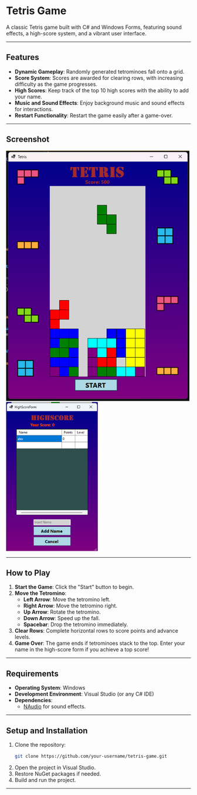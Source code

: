 # Tetris Game

A classic Tetris game built with C# and Windows Forms, featuring sound effects, a high-score system, and a vibrant user interface.

---

## Features

- **Dynamic Gameplay**: Randomly generated tetrominoes fall onto a grid.
- **Score System**: Scores are awarded for clearing rows, with increasing difficulty as the game progresses.
- **High Scores**: Keep track of the top 10 high scores with the ability to add your name.
- **Music and Sound Effects**: Enjoy background music and sound effects for interactions.
- **Restart Functionality**: Restart the game easily after a game-over.

---

## Screenshot

<img src="Images/game.png" alt="1" width="500"><img src="Images/highscore.png" alt="1" width="250">

---

## How to Play

1. **Start the Game**: Click the "Start" button to begin.
2. **Move the Tetromino**:
   - **Left Arrow**: Move the tetromino left.
   - **Right Arrow**: Move the tetromino right.
   - **Up Arrow**: Rotate the tetromino.
   - **Down Arrow**: Speed up the fall.
   - **Spacebar**: Drop the tetromino immediately.
3. **Clear Rows**: Complete horizontal rows to score points and advance levels.
4. **Game Over**: The game ends if tetrominoes stack to the top. Enter your name in the high-score form if you achieve a top score!

---

## Requirements

- **Operating System**: Windows
- **Development Environment**: Visual Studio (or any C# IDE)
- **Dependencies**:
  - [NAudio](https://github.com/naudio/NAudio) for sound effects.
	
---

## Setup and Installation

1. Clone the repository:
   ```bash
   git clone https://github.com/your-username/tetris-game.git
   ```
2. Open the project in Visual Studio.
3. Restore NuGet packages if needed.
4. Build and run the project.

--- 

	